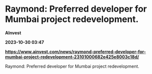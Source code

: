 # Raymond: Preferred developer for Mumbai project redevelopment.
**AInvest**

**2023-10-30 03:47**

**https://www.ainvest.com/news/raymond-preferred-developer-for-mumbai-project-redevelopment-23101000682e425e8003c18d/**

Raymond: Preferred developer for Mumbai project redevelopment.